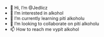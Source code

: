 - 👋 Hi, I’m @Jedlicz
- 👀 I’m interested in alkohol
- 🌱 I’m currently learning pití alkoholu
- 💞️ I’m looking to collaborate on pití alkoholu
- 📫 How to reach me vypít alkohol

<!---
Jedlicz/Jedlicz is a ✨ special ✨ repository because its `README.md` (this file) appears on your GitHub profile.
You can click the Preview link to take a look at your changes.
--->
